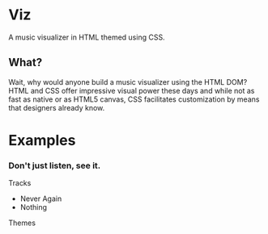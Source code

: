 # Viz
A music visualizer in HTML themed using CSS.

## What?
Wait, why would anyone build a music visualizer using the HTML DOM? HTML and CSS offer impressive visual power these days and while not as fast as native or as HTML5 canvas, CSS facilitates customization by means that designers already know.

# Examples <!-- {$gd_info} -->
<!-- {$gd_help_ribbon} -->
### Don't just listen, see it.  

Tracks <!-- {$gd_tracks} -->
- Never Again
- Nothing

Themes <!-- {$gd_css} -->

<!-- {$gd_toc="Table of Contents"} -->
<!-- {$gd_hide} -->
